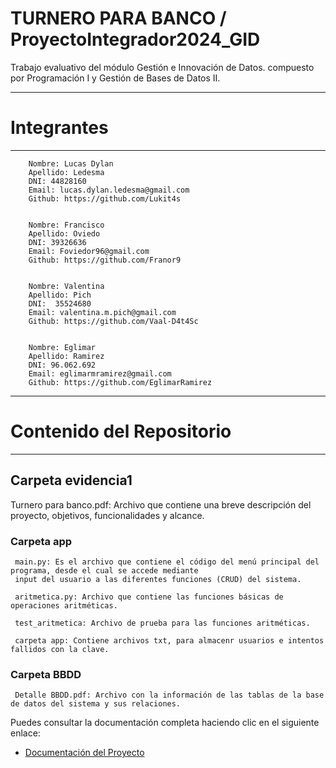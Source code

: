 # TURNERO PARA BANCO / ProyectoIntegrador2024_GID 
Trabajo evaluativo del módulo Gestión e Innovación de Datos. compuesto por Programación I y Gestión de Bases de Datos II.
_____________________________________________________________________________________________________________________
 # Integrantes
 ____________________________________________________________________________________________________________________

        Nombre: Lucas Dylan
        Apellido: Ledesma 
        DNI: 44828160
        Email: lucas.dylan.ledesma@gmail.com
        Github: https://github.com/Lukit4s


        Nombre: Francisco
        Apellido: Oviedo
        DNI: 39326636
        Email: Foviedor96@gmail.com
        Github: https://github.com/Franor9


        Nombre: Valentina
        Apellido: Pich
        DNI:  35524680
        Email: valentina.m.pich@gmail.com
        Github: https://github.com/Vaal-D4t4Sc


        Nombre: Eglimar
        Apellido: Ramirez
        DNI: 96.062.692
        Email: eglimarmramirez@gmail.com
        Github: https://github.com/EglimarRamirez
___________________________________________________________________________________________________________________

# Contenido del Repositorio
____________________________________________________________________________________________________________________
## Carpeta evidencia1

Turnero para banco.pdf: Archivo que contiene una breve descripción del proyecto, objetivos, funcionalidades y alcance.
  
  ### Carpeta app

     main.py: Es el archivo que contiene el código del menú principal del programa, desde el cual se accede mediante 
     input del usuario a las diferentes funciones (CRUD) del sistema.
     
     aritmetica.py: Archivo que contiene las funciones básicas de operaciones aritméticas.
     
     test_aritmetica: Archivo de prueba para las funciones aritméticas.

     carpeta app: Contiene archivos txt, para almacenr usuarios e intentos fallidos con la clave.

 ### Carpeta BBDD

     Detalle BBDD.pdf: Archivo con la información de las tablas de la base de datos del sistema y sus relaciones.


Puedes consultar la documentación completa haciendo clic en el siguiente enlace:

- [Documentación del Proyecto]([[./Evidencia%1/Turnero_Para_Banco.pdf](https://github.com/Vaal-D4t4Sc/ProyectoIntegrador2024_GID/blob/main/Evidencia%201/Turnero_Para%20_Banco.pdf)](https://1drv.ms/w/c/df7c24c520f7e4ff/ETyySCLY2UxIl_b-KSyL13kB56xCg2k7SZ2tyCdrXlqgnw?e=FYTDmy))



